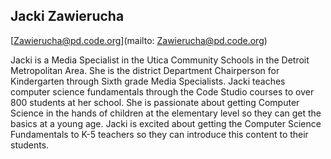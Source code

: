 ## Jacki Zawierucha

[Zawierucha@pd.code.org](mailto: Zawierucha@pd.code.org)

Jacki is a Media Specialist in the Utica Community Schools
in the Detroit Metropolitan Area. She is the district
Department Chairperson for Kindergarten through Sixth
grade Media Specialists.  Jacki teaches
computer science fundamentals through the Code Studio
courses to over 800 students at her
school. She is passionate about getting Computer Science
in the hands of children at the elementary level so they can
get the basics at a young age. Jacki is excited about
getting the Computer Science Fundamentals to K-5
teachers so they can introduce this content to their students.
